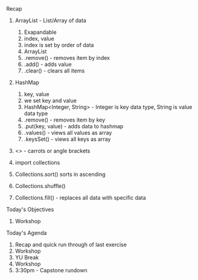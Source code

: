 Recap

1. ArrayList - List/Array of data
   1. Exapandable
   2. index, value
   3. index is set by order of data
   4. ArrayList<String>
   5. .remove() - removes item by index
   6. .add() - adds value
   7. .clear() - clears all items
2. HashMap
   1. key, value
   2. we set key and value
   3. HashMap<Integer, String> - Integer is key data type, String is value data type
   4. .remove() - removes item by key
   5. .put(key, value) - adds data to hashmap
   6. .values() - views all values as array
   7. .keysSet() - views all keys as array

3. <> - carrots or angle brackets
4. import collections
5. Collections.sort() sorts in ascending 
6. Collections.shuffle()
7. Collections.fill() - replaces all data with specific data

Today's Objectives

1. Workshop

Today's Agenda

1. Recap and quick run through of last exercise
2. Workshop
3. YU Break
4. Workshop
5. 3:30pm - Capstone rundown







